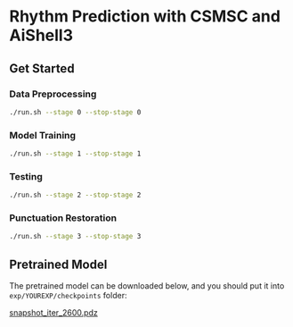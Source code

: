 # Rhythm Prediction with CSMSC and AiShell3

## Get Started
### Data Preprocessing
```bash
./run.sh --stage 0 --stop-stage 0
```
### Model Training
```bash
./run.sh --stage 1 --stop-stage 1
```
### Testing
```bash
./run.sh --stage 2 --stop-stage 2
```
### Punctuation Restoration
```bash
./run.sh --stage 3 --stop-stage 3
```
## Pretrained Model
The pretrained model can be downloaded below, and you should put it into `exp/YOUREXP/checkpoints` folder:

[snapshot_iter_2600.pdz](https://paddlespeech.bj.bcebos.com/Rhy_Prediction/snapshot_iter_2600.pdz)

